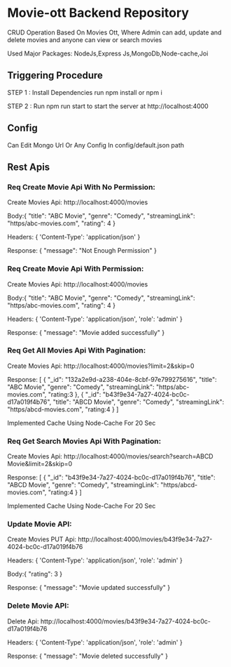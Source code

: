 # Movie-ott Backend Repository

CRUD Operation Based On Movies Ott, Where Admin can add, update and delete movies and anyone can view or search movies

Used Major Packages: NodeJs,Express Js,MongoDb,Node-cache,Joi

## Triggering Procedure
STEP 1 : Install Dependencies run npm install or npm i

STEP 2 : Run npm run start to start the server at http://localhost:4000


## Config
Can Edit Mongo Url Or Any Config In config/default.json path

## Rest Apis

### Req Create Movie Api With No Permission:

Create Movies Api: http://localhost:4000/movies

Body:{
  "title": "ABC Movie",
  "genre": "Comedy",
  "streamingLink": "https/abc-movies.com",
  "rating": 4
}

Headers:  { 
    'Content-Type': 'application/json'
}

Response: {
    "message": "Not Enough Permission"
}

### Req Create Movie Api With Permission:

Create Movies Api: http://localhost:4000/movies

Body:{
  "title": "ABC Movie",
  "genre": "Comedy",
  "streamingLink": "https/abc-movies.com",
  "rating": 4
}

Headers:  { 
    'Content-Type': 'application/json',
    'role': 'admin'
}

Response: {
    "message": "Movie added successfully"
}


### Req Get All Movies Api With Pagination:

Create Movies Api: http://localhost:4000/movies?limit=2&skip=0

Response: [
    {
        "_id": "132a2e9d-a238-404e-8cbf-97e799275616",
        "title": "ABC Movie",
        "genre": "Comedy",
        "streamingLink": "https/abc-movies.com",
        "rating:3
    },
    {
        "_id": "b43f9e34-7a27-4024-bc0c-d17a019f4b76",
        "title": "ABCD Movie",
        "genre": "Comedy",
        "streamingLink": "https/abcd-movies.com",
        "rating:4
    }
]

Implemented Cache Using Node-Cache For 20 Sec


### Req Get Search Movies Api With Pagination:

Create Movies Api: http://localhost:4000/movies/search?search=ABCD Movie&limit=2&skip=0

Response: [
    {
        "_id": "b43f9e34-7a27-4024-bc0c-d17a019f4b76",
        "title": "ABCD Movie",
        "genre": "Comedy",
        "streamingLink": "https/abcd-movies.com",
        "rating:4
    }
]

Implemented Cache Using Node-Cache For 20 Sec


### Update Movie API:

Create Movies PUT Api: http://localhost:4000/movies/b43f9e34-7a27-4024-bc0c-d17a019f4b76

Headers:  { 
    'Content-Type': 'application/json',
    'role': 'admin'
}

Body:{
  "rating": 3
}

Response: {
    "message": "Movie updated successfully"
}


### Delete Movie API:

Delete Api: http://localhost:4000/movies/b43f9e34-7a27-4024-bc0c-d17a019f4b76

Headers:  { 
    'Content-Type': 'application/json',
    'role': 'admin'
}


Response: {
    "message": "Movie deleted successfully"
}






